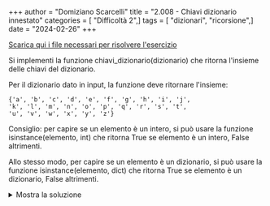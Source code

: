 +++
author = "Domiziano Scarcelli"
title = "2.008 - Chiavi dizionario innestato"
categories = [ "Difficoltà 2",]
tags = [ "dizionari", "ricorsione",]
date = "2024-02-26"
+++

[Scarica qui i file necessari per risolvere l'esercizio](/exercises_py/it/2_008_chiavi_dizionario_innestato.zip)

Si implementi la funzione chiavi_dizionario(dizionario) che ritorna l'insieme
delle chiavi del dizionario.

Per il dizionario dato in input, la funzione deve ritornare l'insieme:

    {'a', 'b', 'c', 'd', 'e', 'f', 'g', 'h', 'i', 'j',
    'k', 'l', 'm', 'n', 'o', 'p', 'q', 'r', 's', 't',
    'u', 'v', 'w', 'x', 'y', 'z'}

Consiglio: per capire se un elemento è un intero, si può usare la funzione
isinstance(elemento, int) che ritorna True se elemento è un intero, False
altrimenti.

Allo stesso modo, per capire se un elemento è un dizionario, si può usare la
funzione isinstance(elemento, dict) che ritorna True se elemento è un dizionario,
False altrimenti.

<details>
<summary>Mostra la soluzione</summary>

```python
def chiavi_dizionari(dizionario, chiavi=set()):
    for chiave in dizionario:
        chiavi.add(chiave)
        if isinstance(dizionario[chiave], dict):
            chiavi_dizionari(dizionario[chiave], chiavi)
    return chiavi
```

</details>

